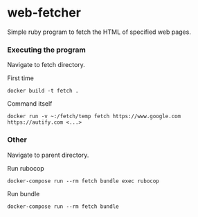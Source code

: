 # web-fetcher

Simple ruby program to fetch the HTML of specified web pages.

### Executing the program

Navigate to fetch directory.

First time

```
docker build -t fetch .
```

Command itself

```
docker run -v ~:/fetch/temp fetch https://www.google.com https://autify.com <...>
```

### Other

Navigate to parent directory.

Run rubocop

```
docker-compose run --rm fetch bundle exec rubocop
```

Run bundle

```
docker-compose run --rm fetch bundle
```
